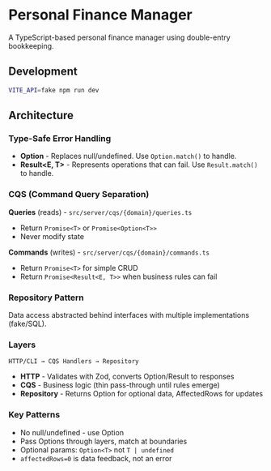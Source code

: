 # Personal Finance Manager

A TypeScript-based personal finance manager using double-entry bookkeeping.

## Development

```sh
VITE_API=fake npm run dev
```

## Architecture

### Type-Safe Error Handling

- **Option<T>** - Replaces null/undefined. Use `Option.match()` to handle.
- **Result<E, T>** - Represents operations that can fail. Use `Result.match()` to handle.

### CQS (Command Query Separation)

**Queries** (reads) - `src/server/cqs/{domain}/queries.ts`
- Return `Promise<T>` or `Promise<Option<T>>`
- Never modify state

**Commands** (writes) - `src/server/cqs/{domain}/commands.ts`
- Return `Promise<T>` for simple CRUD
- Return `Promise<Result<E, T>>` when business rules can fail

### Repository Pattern

Data access abstracted behind interfaces with multiple implementations (fake/SQL).

### Layers

```
HTTP/CLI → CQS Handlers → Repository
```

- **HTTP** - Validates with Zod, converts Option/Result to responses
- **CQS** - Business logic (thin pass-through until rules emerge)
- **Repository** - Returns Option for optional data, AffectedRows for updates

### Key Patterns

- No null/undefined - use Option
- Pass Options through layers, match at boundaries
- Optional params: `Option<T>` not `T | undefined`
- `affectedRows=0` is data feedback, not an error

